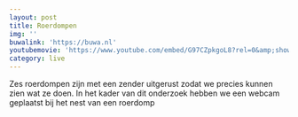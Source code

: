 ```yaml
---
layout: post
title: Roerdompen
img: ''
buwalink: 'https://buwa.nl'
youtubemovie: 'https://www.youtube.com/embed/G97CZpkgoL8?rel=0&amp;showinfo=0&amp;start=0'
category: live
---
```


Zes roerdompen zijn met een zender uitgerust zodat we precies kunnen zien wat
ze doen. In het kader van dit onderzoek hebben we een webcam geplaatst bij het
nest van een roerdomp
